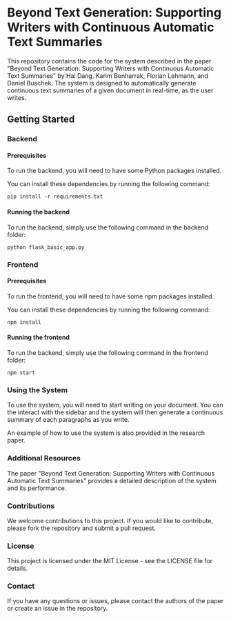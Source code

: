 # Beyond Text Generation: Supporting Writers with Continuous Automatic Text Summaries

This repository contains the code for the system described in the paper "Beyond Text Generation: Supporting Writers with Continuous Automatic Text Summaries" by Hai Dang, Karim Benharrak, Florian Lehmann, and Daniel Buschek. The system is designed to automatically generate continuous text summaries of a given document in real-time, as the user writes.

## Getting Started

### Backend

#### Prerequisites

To run the backend, you will need to have some Python packages installed.

You can install these dependencies by running the following command:

```
pip install -r requirements.txt
```

#### Running the backend

To run the backend, simply use the following command in the backend folder:

```
python flask_basic_app.py
```

### Frontend

#### Prerequisites

To run the frontend, you will need to have some npm packages installed.

You can install these dependencies by running the following command:

```
npm install
```

#### Running the frontend

To run the backend, simply use the following command in the frontend folder:

```
npm start
```

### Using the System

To use the system, you will need to start writing on your document. You can the interact with the sidebar and the system will then generate a continuous summary of each paragraphs as you write.

An example of how to use the system is also provided in the research paper.

### Additional Resources

The paper "Beyond Text Generation: Supporting Writers with Continuous Automatic Text Summaries" provides a detailed description of the system and its performance.

### Contributions

We welcome contributions to this project. If you would like to contribute, please fork the repository and submit a pull request.

### License

This project is licensed under the MIT License - see the LICENSE file for details.

### Contact

If you have any questions or issues, please contact the authors of the paper or create an issue in the repository.

